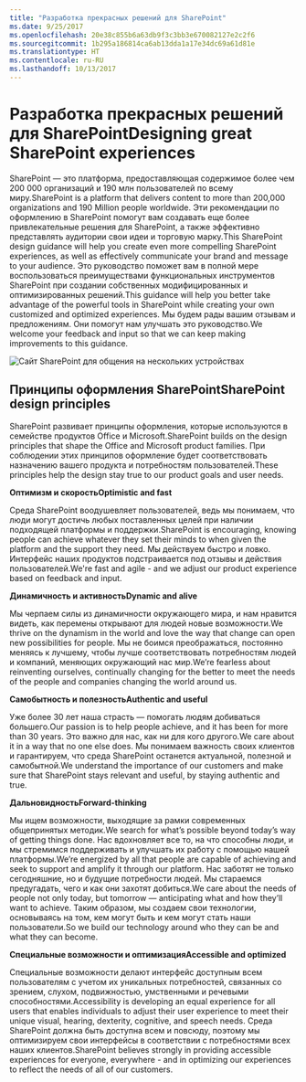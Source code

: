 ```yaml
---
title: "Разработка прекрасных решений для SharePoint"
ms.date: 9/25/2017
ms.openlocfilehash: 20e38c855b6a63db9f3c3bb3e670082127e2c2f6
ms.sourcegitcommit: 1b295a186814ca6ab13dda1a17e34dc69a61d81e
ms.translationtype: HT
ms.contentlocale: ru-RU
ms.lasthandoff: 10/13/2017
---
```

# <a name="designing-great-sharepoint-experiences"></a><span data-ttu-id="e3c09-102">Разработка прекрасных решений для SharePoint</span><span class="sxs-lookup"><span data-stu-id="e3c09-102">Designing great SharePoint experiences</span></span>

<span data-ttu-id="e3c09-103">SharePoint — это платформа, предоставляющая содержимое более чем 200 000 организаций и 190 млн пользователей по всему миру.</span><span class="sxs-lookup"><span data-stu-id="e3c09-103">SharePoint is a platform that delivers content to more than 200,000 organizations and 190 Million people worldwide.</span></span> <span data-ttu-id="e3c09-104">Эти рекомендации по оформлению в SharePoint помогут вам создавать еще более привлекательные решения для SharePoint, а также эффективно представлять аудитории свои идеи и торговую марку.</span><span class="sxs-lookup"><span data-stu-id="e3c09-104">This SharePoint design guidance will help you create even more compelling SharePoint experiences, as well as effectively communicate your brand and message to your audience.</span></span> <span data-ttu-id="e3c09-105">Это руководство поможет вам в полной мере воспользоваться преимуществами функциональных инструментов SharePoint при создании собственных модифицированных и оптимизированных решений.</span><span class="sxs-lookup"><span data-stu-id="e3c09-105">This guidance will help you better take advantage of the powerful tools in SharePoint while creating your own customized and optimized experiences.</span></span> <span data-ttu-id="e3c09-106">Мы будем рады вашим отзывам и предложениям. Они помогут нам улучшать это руководство.</span><span class="sxs-lookup"><span data-stu-id="e3c09-106">We welcome your feedback and input so that we can keep making improvements to this guidance.</span></span>

<!-- Seems like you should tell them how you'd like to receive feedback - i.e. via issues in the repo? -->

![Сайт SharePoint для общения на нескольких устройствах](../images/design-guidance-overview.png)


## <a name="sharepoint-design-principles"></a><span data-ttu-id="e3c09-108">Принципы оформления SharePoint</span><span class="sxs-lookup"><span data-stu-id="e3c09-108">SharePoint design principles</span></span> 

<span data-ttu-id="e3c09-109">SharePoint развивает принципы оформления, которые используются в семействе продуктов Office и Microsoft.</span><span class="sxs-lookup"><span data-stu-id="e3c09-109">SharePoint builds on the design principles that shape the Office and Microsoft product families.</span></span> <span data-ttu-id="e3c09-110">При соблюдении этих принципов оформление будет соответствовать назначению вашего продукта и потребностям пользователей.</span><span class="sxs-lookup"><span data-stu-id="e3c09-110">These principles help the design stay true to our product goals and user needs.</span></span>

<span data-ttu-id="e3c09-111">**Оптимизм и скорость**</span><span class="sxs-lookup"><span data-stu-id="e3c09-111">**Optimistic and fast**</span></span>

<span data-ttu-id="e3c09-112">Среда SharePoint воодушевляет пользователей, ведь мы понимаем, что люди могут достичь любых поставленных целей при наличии подходящей платформы и поддержки.</span><span class="sxs-lookup"><span data-stu-id="e3c09-112">SharePoint is encouraging, knowing people can achieve whatever they set their minds to when given the platform and the support they need.</span></span> <span data-ttu-id="e3c09-113">Мы действуем быстро и ловко. Интерфейс наших продуктов подстраивается под отзывы и действия пользователей.</span><span class="sxs-lookup"><span data-stu-id="e3c09-113">We're fast and agile - and we adjust our product experience based on feedback and input.</span></span>

<span data-ttu-id="e3c09-114">**Динамичность и активность**</span><span class="sxs-lookup"><span data-stu-id="e3c09-114">**Dynamic and alive**</span></span>

<span data-ttu-id="e3c09-115">Мы черпаем силы из динамичности окружающего мира, и нам нравится видеть, как перемены открывают для людей новые возможности.</span><span class="sxs-lookup"><span data-stu-id="e3c09-115">We thrive on the dynamism in the world and love the way that change can open new possibilities for people.</span></span> <span data-ttu-id="e3c09-116">Мы не боимся преображаться, постоянно меняясь к лучшему, чтобы лучше соответствовать потребностям людей и компаний, меняющих окружающий нас мир.</span><span class="sxs-lookup"><span data-stu-id="e3c09-116">We’re fearless about reinventing ourselves, continually changing for the better to meet the needs of the people and companies changing the world around us.</span></span>

<span data-ttu-id="e3c09-117">**Самобытность и полезность**</span><span class="sxs-lookup"><span data-stu-id="e3c09-117">**Authentic and useful**</span></span>

<span data-ttu-id="e3c09-118">Уже более 30 лет наша страсть — помогать людям добиваться большего.</span><span class="sxs-lookup"><span data-stu-id="e3c09-118">Our passion is to help people achieve, and it has been for more than 30 years.</span></span> <span data-ttu-id="e3c09-119">Это важно для нас, как ни для кого другого.</span><span class="sxs-lookup"><span data-stu-id="e3c09-119">We care about it in a way that no one else does.</span></span> <span data-ttu-id="e3c09-120">Мы понимаем важность своих клиентов и гарантируем, что среда SharePoint останется актуальной, полезной и самобытной.</span><span class="sxs-lookup"><span data-stu-id="e3c09-120">We understand the importance of our customers and make sure that SharePoint stays relevant and useful, by staying authentic and true.</span></span>

<span data-ttu-id="e3c09-121">**Дальновидность**</span><span class="sxs-lookup"><span data-stu-id="e3c09-121">**Forward-thinking**</span></span>

<span data-ttu-id="e3c09-122">Мы ищем возможности, выходящие за рамки современных общепринятых методик.</span><span class="sxs-lookup"><span data-stu-id="e3c09-122">We search for what’s possible beyond today’s way of getting things done.</span></span> <span data-ttu-id="e3c09-123">Нас вдохновляет все то, на что способны люди, и мы стремимся поддерживать и улучшать их работу с помощью нашей платформы.</span><span class="sxs-lookup"><span data-stu-id="e3c09-123">We’re energized by all that people are capable of achieving and seek to support and amplify it through our platform.</span></span> <span data-ttu-id="e3c09-124">Нас заботят не только сегодняшние, но и будущие потребности людей. Мы стараемся предугадать, чего и как они захотят добиться.</span><span class="sxs-lookup"><span data-stu-id="e3c09-124">We care about the needs of people not only today, but tomorrow — anticipating what and how they’ll want to achieve.</span></span> <span data-ttu-id="e3c09-125">Таким образом, мы создаем свои технологии, основываясь на том, кем могут быть и кем могут стать наши пользователи.</span><span class="sxs-lookup"><span data-stu-id="e3c09-125">So we build our technology around who they can be and what they can become.</span></span>

<span data-ttu-id="e3c09-126">**Специальные возможности и оптимизация**</span><span class="sxs-lookup"><span data-stu-id="e3c09-126">**Accessible and optimized**</span></span>

<span data-ttu-id="e3c09-127">Специальные возможности делают интерфейс доступным всем пользователям с учетом их уникальных потребностей, связанных со зрением, слухом, подвижностью, умственными и речевыми способностями.</span><span class="sxs-lookup"><span data-stu-id="e3c09-127">Accessibility is developing an equal experience for all users that enables individuals to adjust their user experience to meet their unique visual, hearing, dexterity, cognitive, and speech needs.</span></span> <span data-ttu-id="e3c09-128">Среда SharePoint должна быть доступна всем и повсюду, поэтому мы оптимизируем свои интерфейсы в соответствии с потребностями всех наших клиентов.</span><span class="sxs-lookup"><span data-stu-id="e3c09-128">SharePoint believes strongly in providing accessible experiences for everyone, everywhere - and in optimizing our experiences to reflect the needs of all of our customers.</span></span>

<!-- These seem like fairly high-level principles; it would be good to think about how to convey how these principles manifest in the design. Can you add a design example to each section that illustrate the principle? --> 
